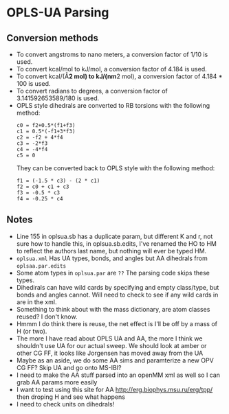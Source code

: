 # OPLS-UA Parsing

## Conversion methods
* To convert angstroms to nano meters, a conversion factor of 1/10 is used.
* To convert kcal/mol to kJ/mol, a conversion factor of 4.184 is used.
* To convert kcal/(Å**2 mol) to kJ/(nm**2 mol), a conversion factor of 4.184 * 100 is used.
* To convert radians to degrees, a conversion factor of 3.141592653589/180 is used.
* OPLS style dihedrals are converted to RB torsions with the following method:
  ```
  c0 = f2+0.5*(f1+f3)
  c1 = 0.5*(-f1+3*f3)
  c2 = -f2 + 4*f4
  c3 = -2*f3
  c4 = -4*f4
  c5 = 0
  ```
  They can be converted back to OPLS style with the following method:
  ```
  f1 = (-1.5 * c3) - (2 * c1)
  f2 = c0 + c1 + c3
  f3 = -0.5 * c3
  f4 = -0.25 * c4
  ```

## Notes
* Line 155 in oplsua.sb has a duplicate param, but different K and r, not sure how to handle this, in oplsua.sb.edits, I've renamed the HO to HM to reflect the authors last name, but nothing will ever be typed HM.
* `oplsua.xml` Has UA types, bonds, and angles but AA dihedrals from `oplsaa.par.edits`
* Some atom types in `oplsua.par` are `??` The parsing code skips these types.
* Dihedirals can have wild cards by specifying and empty class/type, but bonds and angles cannot. Will need to check to see if any wild cards in are in the xml.
* Something to think about with the mass dictionary, are atom classes reused? I don't know.
* Hmmm I do think there is reuse, the net effect is I'll be off by a mass of H (or two).
* The more I have read about OPLS UA and AA, the more I think we shouldn't use UA for our actual sweep. We should look at amber or other CG FF, it looks like Jorgensen has moved away from the UA
* Maybe as an aside, we do some AA sims and paramterize a new OPV CG FF? Skip UA and go onto MS-IBI?
* I need to make the AA stuff parsed into an openMM xml as well so I can grab AA params more easily
* I want to test using this site for AA http://erg.biophys.msu.ru/erg/tpp/ then droping H and see what happens
* I need to check units on dihedrals!
